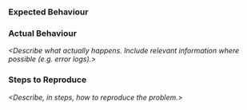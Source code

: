 ### Expected Behaviour

*<Describe the expected behaviour.>*

### Actual Behaviour

*<Describe what actually happens. Include relevant information where possible (e.g. error logs).>*

### Steps to Reproduce

*<Describe, in steps, how to reproduce the problem.>*